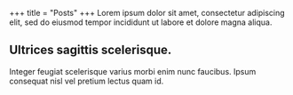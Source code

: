+++
title = "Posts"
+++
Lorem ipsum dolor sit amet, consectetur adipiscing elit, sed do eiusmod tempor incididunt ut labore et dolore magna aliqua.

## Ultrices sagittis scelerisque.
Integer feugiat scelerisque varius morbi enim nunc faucibus. Ipsum consequat nisl vel pretium lectus quam id.


